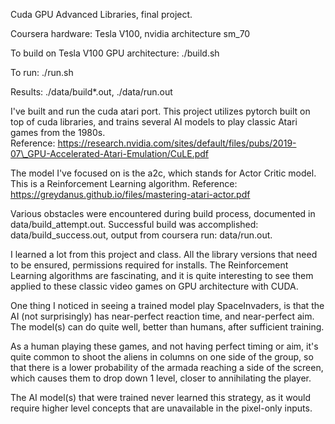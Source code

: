 Cuda GPU Advanced Libraries, final project.

Coursera hardware:  Tesla V100, nvidia architecture sm_70

To build on Tesla V100 GPU architecture: ./build.sh

To run: ./run.sh

Results: ./data/build\*.out, ./data/run.out

I've built and run the cuda atari port.  This project utilizes pytorch built on top of cuda libraries, and trains several AI models to play classic Atari games from the 1980s.  
Reference: https://research.nvidia.com/sites/default/files/pubs/2019-07\_GPU-Accelerated-Atari-Emulation/CuLE.pdf

The model I've focused on is the a2c, which stands for Actor Critic model.  This is a Reinforcement Learning algorithm. 
Reference: https://greydanus.github.io/files/mastering-atari-actor.pdf

Various obstacles were encountered during build process, documented in data/build\_attempt.out.
Successful build was accomplished: data/build\_success.out, output from coursera run: data/run.out.

I learned a lot from this project and class.  All the library versions that need to be ensured, permissions required for installs.  The Reinforcement Learning algorithms are fascinating, and it is quite interesting to see them applied to these classic video games on GPU architecture with CUDA.

One thing I noticed in seeing a trained model play SpaceInvaders, is that the AI (not surprisingly) has near-perfect reaction time, and near-perfect aim.  The model(s) can do quite well, better than humans, after sufficient training. 

As a human playing these games, and not having perfect timing or aim, it's quite common to shoot the aliens in columns on one side of the group, so that there is a lower probability of the armada reaching a side of the screen, which causes them to drop down 1 level, closer to annihilating the player.  

The AI model(s) that were trained never learned this strategy, as it would require higher level concepts that are unavailable in the pixel-only inputs.
